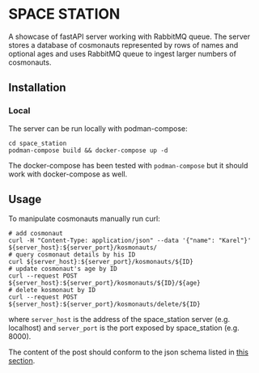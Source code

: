 # SPACE STATION

A showcase of fastAPI server working with RabbitMQ queue. The server stores a
database of cosmonauts represented by rows of names and optional ages and uses
RabbitMQ queue to ingest larger numbers of cosmonauts.

## Installation

### Local
The server can be run locally with podman-compose:
```
cd space_station
podman-compose build && docker-compose up -d
```
The docker-compose has been tested with `podman-compose` but it should work with docker-compose as well.


## Usage
To manipulate cosmonauts manually run curl:
```
# add cosmonaut
curl -H "Content-Type: application/json" --data '{"name": "Karel"}' ${server_host}:${server_port}/kosmonauts/
# query cosmonaut details by his ID
curl ${server_host}:${server_port}/kosmonauts/${ID}
# update cosmonaut's age by ID
curl --request POST ${server_host}:${server_port}/kosmonauts/${ID}/${age}
# delete kosmonaut by ID
curl --request POST ${server_host}:${server_port}/kosmonauts/delete/${ID}
```
where `server_host` is the address of the space_station server (e.g. localhost) and `server_port` is the port exposed by space_station (e.g. 8000).

The content of the post should conform to the json schema listed in [this section](#json-schema).
